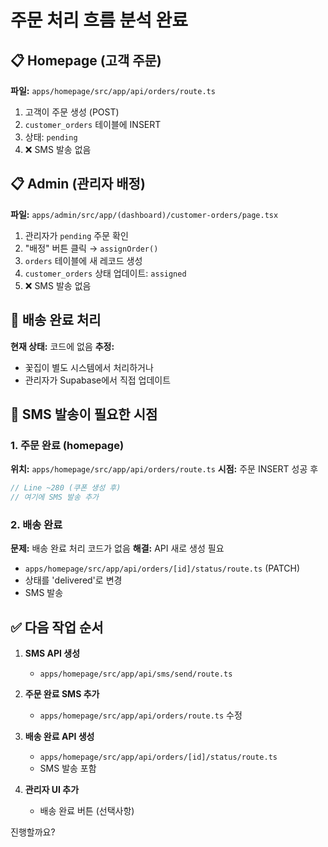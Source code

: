 # 주문 처리 흐름 분석 완료

## 📋 Homepage (고객 주문)
**파일:** `apps/homepage/src/app/api/orders/route.ts`

1. 고객이 주문 생성 (POST)
2. `customer_orders` 테이블에 INSERT
3. 상태: `pending`
4. ❌ SMS 발송 없음

## 📋 Admin (관리자 배정)
**파일:** `apps/admin/src/app/(dashboard)/customer-orders/page.tsx`

1. 관리자가 `pending` 주문 확인
2. "배정" 버튼 클릭 → `assignOrder()`
3. `orders` 테이블에 새 레코드 생성
4. `customer_orders` 상태 업데이트: `assigned`
5. ❌ SMS 발송 없음

## 🚚 배송 완료 처리
**현재 상태:** 코드에 없음
**추정:** 
- 꽃집이 별도 시스템에서 처리하거나
- 관리자가 Supabase에서 직접 업데이트

## 🎯 SMS 발송이 필요한 시점

### 1. 주문 완료 (homepage)
**위치:** `apps/homepage/src/app/api/orders/route.ts`
**시점:** 주문 INSERT 성공 후
```typescript
// Line ~280 (쿠폰 생성 후)
// 여기에 SMS 발송 추가
```

### 2. 배송 완료
**문제:** 배송 완료 처리 코드가 없음
**해결:** API 새로 생성 필요
- `apps/homepage/src/app/api/orders/[id]/status/route.ts` (PATCH)
- 상태를 'delivered'로 변경
- SMS 발송

## ✅ 다음 작업 순서

1. **SMS API 생성**
   - `apps/homepage/src/app/api/sms/send/route.ts`
   
2. **주문 완료 SMS 추가**
   - `apps/homepage/src/app/api/orders/route.ts` 수정
   
3. **배송 완료 API 생성**
   - `apps/homepage/src/app/api/orders/[id]/status/route.ts`
   - SMS 발송 포함

4. **관리자 UI 추가**
   - 배송 완료 버튼 (선택사항)

진행할까요?
